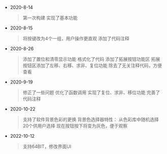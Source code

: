 * 2020-8-14

  > 第一次构建
  > 实现了基本功能

* 2020-8-15

  > 将按键改为4个一组，用户操作更直观
  > 添加了代码注释

* 2020-8-26

  > 添加了置位和清零显示功能
  > 格式化了代码
  > 添加了拓展按钮功能区
  > 拓展按钮区添加了左移、右移、求非、复位功能
  > 除去了无关注释代码，方便查看

* 2020-9-19

  > 修正了一些问题
  > 优化了函数调用
  > 实现了复位、求非、移位功能
  > 完善了代码注释

- 2020-10-22

  > 支持了软件背景色彩的更换
  > 背景色选择器特性：
  > 	从色彩库中随机选择20个供用户选择
  > 现在按钮按下将变为灰色，便于观察

- 2022-10-12
  > 支持64BIT，修改界面UI


